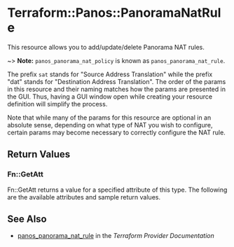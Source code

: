 # Terraform::Panos::PanoramaNatRule

This resource allows you to add/update/delete Panorama NAT rules.

~> **Note:** `panos_panorama_nat_policy` is known as `panos_panorama_nat_rule`.

The prefix `sat` stands for "Source Address Translation" while the prefix "dat"
stands for "Destination Address Translation".  The order of the params in
this resource and their naming matches how the params are presented in
the GUI.  Thus, having a GUI window open while creating your resource
definition will simplify the process.

Note that while many of the params for this resource are optional in an
absolute sense, depending on what type of NAT you wish to configure, certain
params may become necessary to correctly configure the NAT rule.

## Return Values

### Fn::GetAtt

Fn::GetAtt returns a value for a specified attribute of this type. The following are the available attributes and sample return values.

## See Also

* [panos_panorama_nat_rule](https://www.terraform.io/docs/providers/panos/r/panorama_nat_rule.html) in the _Terraform Provider Documentation_